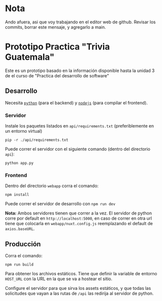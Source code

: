# Nota

Ando afuera, asi que voy trabajando en el editor web de github. Revisar los commits, borrar este mensaje, y agregarlo a main.

# Prototipo Practica "Trivia Guatemala"

Este es un prototipo basado en la información disponible hasta la unidad 3 de
el curso de "Practica del desarrollo de software"

## Desarrollo

Necesita [`python`](https://www.python.org/) (para el backend) y
[`nodejs`](https://nodejs.org/es/) (para compilar el frontend).

### Servidor

Instale los paquetes listados en `api/requirements.txt` (preferiblemente en un
entorno virtual)

```
pip -r ./api/requirements.txt
```

Puede correr el servidor con el siguiente comando (dentro del directorio `api`):

```
python app.py
```

### Frontend

Dentro del directorio `webapp` corra el comando:

```
npm install
```

Puede correr el servidor de desarrollo con `npm run dev`

**Nota:** Ambos servidores tienen que correr a la vez. El servidor de python
corre por default en `http://localhost:5000`, en caso de correr en otra url
tiene que colocarla en `webapp/nuxt.config.js` reemplazando el default de
`axios.baseURL`.

## Producción

Corra el comando:

```
npm run build
```

Para obtener los archivos estáticos. Tiene que definir la variable de entorno
`HOST_URL` con la URL en la que se va a hostear el sitio.

Configure el servidor para que sirva los assets estáticos, y que todas las
solicitudes que vayan a las rutas de `/api` las redirija al servidor de python.
